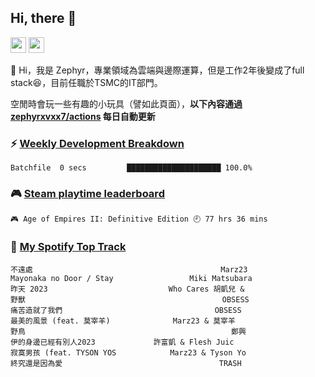 <!--
**zephyrxvxx7/zephyrxvxx7** is a ✨ _special_ ✨ repository because its `README.md` (this file) appears on your GitHub profile.

Here are some ideas to get you started:

- 🔭 I’m currently working on ...
- 🌱 I’m currently learning ...
- 👯 I’m looking to collaborate on ...
- 🤔 I’m looking for help with ...
- 💬 Ask me about ...
- 📫 How to reach me: ...
- 😄 Pronouns: ...
- ⚡ Fun fact: ...
-->

## Hi, there 👋

<a href="https://www.instagram.com/zephyrxvxx7/"><img src="https://img.shields.io/badge/instagram-3f729b?&style=for-the-badge&logo=instagram&logoColor=white" height=25></a>
<a href="https://zephyrxvxx7.me/"><img src="https://img.shields.io/badge/blog-gray?&style=for-the-badge&logo=hexo&logoColor=white" height=25></a>

👋 Hi，我是 Zephyr，專業領域為雲端與邊際運算，但是工作2年後變成了full stack😆，目前任職於TSMC的IT部門。

空閒時會玩一些有趣的小玩具（譬如此頁面），**以下內容通過 [zephyrxvxx7/actions](https://github.com/zephyrxvxx7/zephyrxvxx7/actions) 每日自動更新**

### ⚡ [Weekly Development Breakdown](https://gist.github.com/zephyrxvxx7/ee1787313f0772b51494d051b5edde7f)

<!-- code_time start -->

```text
Batchfile  0 secs         █████████████████████ 100.0%
```

<!-- code_time end -->

### 🎮 [Steam playtime leaderboard](https://gist.github.com/zephyrxvxx7/f77b8978877f959b69d84723c43a4a64)

<!-- steam_time start -->

```text
🎮 Age of Empires II: Definitive Edition 🕘 77 hrs 36 mins
```

<!-- steam_time end -->

### 🎵 [My Spotify Top Track](https://gist.github.com/zephyrxvxx7/fe159fde5ec9ebea27e03dd63a71e78f)

<!-- spotify_track start -->

```text
不遠處                                          Marz23
Mayonaka no Door / Stay                 Miki Matsubara
昨天 2023                           Who Cares 胡凱兒 &
野獸                                            OBSESS
痛苦造就了我們                                  OBSESS
最美的風景 (feat. 莫宰羊)              Marz23 & 莫宰羊
野鳥                                              鄭興
伊的身邊已經有別人2023             許富凱 & Flesh Juic
寂寞男孩 (feat. TYSON YOS            Marz23 & Tyson Yo
終究還是因為愛                                   TRASH
```

<!-- spotify_track end -->
